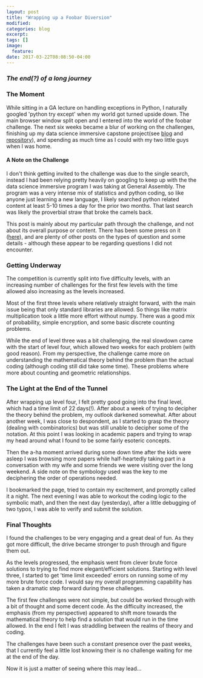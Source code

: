 ```yaml
---
layout: post
title: "Wrapping up a Foobar Diversion"
modified:
categories: blog
excerpt:
tags: []
image:
  feature:
date: 2017-03-22T08:08:50-04:00
---
```


### ***The end\(?\) of a long journey***


### The Moment
While sitting in a GA lecture on handling exceptions in Python, I naturally googled 'python try except' when my world got turned upside down. The main browser window split open and I entered into the world of the foobar challenge. The next six weeks became a blur of working on the challenges, finishing up my data science immersive capstone project(see [blog](https://avmotamed.github.io/blog/blog/GA-capstone/) and [repository](https://github.com/avmotamed/Projects/tree/master/Predicting_Click_Through)), and spending as much time as I could with my two little guys when I was home.

#### A Note on the Challenge
I don't think getting invited to the challenge was due to the single search, instead I had been relying pretty heavily on googling to keep up with the the data science immersive program I was taking at General Assembly. The program was a very intense mix of statistics and python coding, so like anyone just learning a new language, I likely searched python related content at least 5-10 times a day for the prior two months. That last search was likely the proverbial straw that broke the camels back.

This post is mainly about my particular path through the challenge, and not about its overall purpose or content. There has been some press on it ([here](http://www.businessinsider.com/google-hiring-developers-foobar-challenge-2014-11)), and are plenty of other posts on the types of question and some details - although these appear to be regarding questions I did not encounter.

### Getting Underway
The competition is currently split into five difficulty levels, with an increasing number of challenges for the first few levels with the time allowed also increasing as the levels increased.

Most of the first three levels where relatively straight forward, with the main issue being that only standard libraries are allowed. So things like matrix multiplication took a little more effort without numpy. There was a good mix of probability, simple encryption, and some basic discrete counting problems.

While the end of level three was a bit challenging, the real slowdown came with the start of level four, which allowed two weeks for each problem (with good reason). From my perspective, the challenge came more on understanding the mathematical theory behind the problem than the actual coding (although coding still did take some time). These problems where more about counting and geometric relationships.

### The Light at the End of the Tunnel
After wrapping up level four, I felt pretty good going into the final level, which had a time limit of 22 days(!). After about a week of trying to decipher the theory behind the problem, my outlook darkened somewhat. After about another week, I was close to despondent, as I started to grasp the theory (dealing with combinatorics) but was still unable to decipher some of the notation. At this point I was looking in academic papers and trying to wrap my head around what I found to be some fairly esoteric concepts.

Then the a-ha moment arrived during some down time after the kids were asleep I was browsing more papers while half-heartedly taking part in a conversation with my wife and some friends we were visiting over the long weekend. A side note on the symbology used was the key to me deciphering the order of operations needed.

I bookmarked the page, tried to contain my excitement, and promptly called it a night. The next evening I was able to workout the coding logic to the symbolic math, and then the next day (yesterday), after a little debugging of two typos, I was able to verify and submit the solution.

### Final Thoughts
I found the challenges to be very engaging and a great deal of fun. As they got more difficult, the drive became stronger to push through and figure them out.

As the levels progressed, the emphasis went from clever brute force solutions to trying to find more elegant/efficient solutions. Starting with level three, I started to get 'time limit exceeded' errors on running some of my more brute force code. I would say my overall programming capability has taken a dramatic step forward during these challenges.

The first few challenges were not simple, but could be worked through with a bit of thought and some decent code. As the difficulty increased, the emphasis (from my perspective) appeared to shift more towards the mathematical theory to help find a solution that would run in the time allowed. In the end I felt I was  straddling between the realms of theory and coding.

The challenges have been such a constant presence over the past weeks, that I currently feel a little lost knowing their is no challenge waiting for me at the end of the day.

Now it is just a matter of seeing where this may lead...
